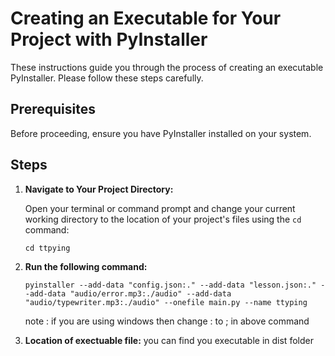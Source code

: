 # Creating an Executable for Your Project with PyInstaller

These instructions guide you through the process of creating an executable PyInstaller. Please follow these steps carefully.

## Prerequisites

Before proceeding, ensure you have PyInstaller installed on your system.

## Steps

1. **Navigate to Your Project Directory:**

   Open your terminal or command prompt and change your current working directory to the location of your project's files using the `cd` command:

   ```shell
   cd ttpying
   ```
2. **Run the following command:**

    ```shell
    pyinstaller --add-data "config.json:." --add-data "lesson.json:." --add-data "audio/error.mp3:./audio" --add-data "audio/typewriter.mp3:./audio" --onefile main.py --name ttyping
    ```
    note : if you are using windows then change : to ; in above command

3. **Location of exectuable file:**
    you can find you executable in dist folder
